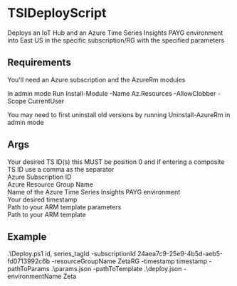 # TSIDeployScript

Deploys an IoT Hub and an Azure Time Series Insights PAYG environment into East US in the specific subscription/RG with the specified parameters 

## Requirements
You'll need an Azure subscription and the AzureRm modules<br />

In admin mode Run Install-Module -Name Az.Resources -AllowClobber -Scope CurrentUser

You may need to first uninstall old versions by running Uninstall-AzureRm in admin mode

## Args
Your desired TS ID(s) this MUST be position 0 and if entering a composite TS ID use a comma as the separator<br />
Azure Subscription ID <br />
Azure Resource Group Name <br />
Name of the Azure Time Series Insights PAYG environment<br />
Your desired timestamp<br />
Path to your ARM template parameters<br />
Path to your ARM template<br />

## Example
.\Deploy.ps1 id, series_tagId -subscriptionId 24aea7c9-25e9-4b5d-aeb5-fd0713992c6b -resourceGroupName ZetaRG -timestamp timestamp -pathToParams .\params.json -pathToTemplate .\deploy.json -environmentName Zeta
